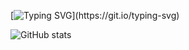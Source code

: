 [![Typing SVG](https://readme-typing-svg.herokuapp.com?color=%23F7335C&lines=HI+THERE!!!+;WELCOME+TO+MY+GITHUB+PAGE...)](https://git.io/typing-svg)

![GitHub stats](https://github-readme-stats.vercel.app/api?username=Kanishkumar-K&show_icons=true&theme=WHITE)
